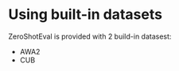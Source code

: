 Using built-in datasets
=======================

ZeroShotEval is provided with 2 build-in datasest:
 - AWA2
 - CUB